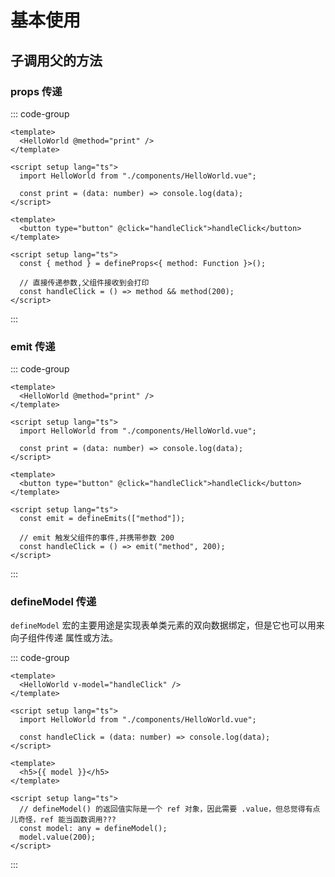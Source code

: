 # 基本使用

## 子调用父的方法

### props 传递

::: code-group

```vue [App.vue]
<template>
  <HelloWorld @method="print" />
</template>

<script setup lang="ts">
  import HelloWorld from "./components/HelloWorld.vue";

  const print = (data: number) => console.log(data);
</script>
```

```vue [HelloWorld.vue]
<template>
  <button type="button" @click="handleClick">handleClick</button>
</template>

<script setup lang="ts">
  const { method } = defineProps<{ method: Function }>();

  // 直接传递参数,父组件接收到会打印
  const handleClick = () => method && method(200);
</script>
```

:::



### emit 传递

::: code-group

```vue [App.vue]
<template>
  <HelloWorld @method="print" />
</template>

<script setup lang="ts">
  import HelloWorld from "./components/HelloWorld.vue";

  const print = (data: number) => console.log(data);
</script>
```

```vue [HelloWorld.vue]
<template>
  <button type="button" @click="handleClick">handleClick</button>
</template>

<script setup lang="ts">
  const emit = defineEmits(["method"]);

  // emit 触发父组件的事件,并携带参数 200
  const handleClick = () => emit("method", 200);
</script>
```

:::



### defineModel 传递

`defineModel` 宏的主要用途是实现表单类元素的双向数据绑定，但是它也可以用来向子组件传递 属性或方法。

::: code-group

```vue [App.vue]
<template>
  <HelloWorld v-model="handleClick" />
</template>

<script setup lang="ts">
  import HelloWorld from "./components/HelloWorld.vue";

  const handleClick = (data: number) => console.log(data);
</script>
```

```vue [HelloWorld.vue]
<template>
  <h5>{{ model }}</h5>
</template>

<script setup lang="ts">
  // defineModel() 的返回值实际是一个 ref 对象，因此需要 .value，但总觉得有点儿奇怪，ref 能当函数调用???
  const model: any = defineModel();
  model.value(200);
</script>
```

:::
